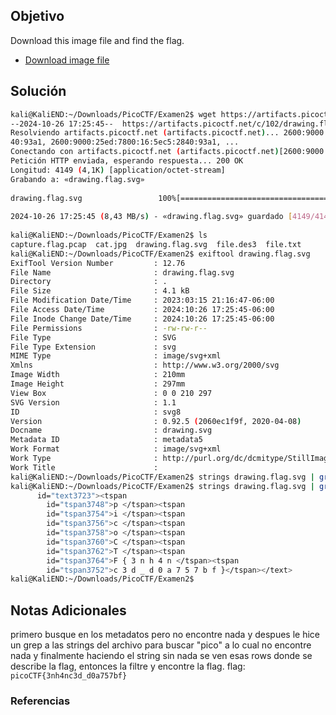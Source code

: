 ## Objetivo
Download this image file and find the flag.

- [Download image file](https://artifacts.picoctf.net/c/102/drawing.flag.svg)
## Solución
```bash
kali@KaliEND:~/Downloads/PicoCTF/Examen2$ wget https://artifacts.picoctf.net/c/102/drawing.flag.svg  
--2024-10-26 17:25:45--  https://artifacts.picoctf.net/c/102/drawing.flag.svg  
Resolviendo artifacts.picoctf.net (artifacts.picoctf.net)... 2600:9000:25ed:9800:16:5ec5:2840:93a1, 2600:9000:25ed:2e00:16:5ec5:28  
40:93a1, 2600:9000:25ed:7800:16:5ec5:2840:93a1, ...  
Conectando con artifacts.picoctf.net (artifacts.picoctf.net)[2600:9000:25ed:9800:16:5ec5:2840:93a1]:443... conectado.  
Petición HTTP enviada, esperando respuesta... 200 OK  
Longitud: 4149 (4,1K) [application/octet-stream]  
Grabando a: «drawing.flag.svg»  
  
drawing.flag.svg                 100%[========================================================>]   4,05K  --.-KB/s    en 0s         
  
2024-10-26 17:25:45 (8,43 MB/s) - «drawing.flag.svg» guardado [4149/4149]  
  
kali@KaliEND:~/Downloads/PicoCTF/Examen2$ ls  
capture.flag.pcap  cat.jpg  drawing.flag.svg  file.des3  file.txt  
kali@KaliEND:~/Downloads/PicoCTF/Examen2$ exiftool drawing.flag.svg    
ExifTool Version Number         : 12.76  
File Name                       : drawing.flag.svg  
Directory                       : .  
File Size                       : 4.1 kB  
File Modification Date/Time     : 2023:03:15 21:16:47-06:00  
File Access Date/Time           : 2024:10:26 17:25:45-06:00  
File Inode Change Date/Time     : 2024:10:26 17:25:45-06:00  
File Permissions                : -rw-rw-r--  
File Type                       : SVG  
File Type Extension             : svg  
MIME Type                       : image/svg+xml  
Xmlns                           : http://www.w3.org/2000/svg  
Image Width                     : 210mm  
Image Height                    : 297mm  
View Box                        : 0 0 210 297  
SVG Version                     : 1.1  
ID                              : svg8  
Version                         : 0.92.5 (2060ec1f9f, 2020-04-08)  
Docname                         : drawing.svg  
Metadata ID                     : metadata5  
Work Format                     : image/svg+xml  
Work Type                       : http://purl.org/dc/dcmitype/StillImage  
Work Title                      :    
kali@KaliEND:~/Downloads/PicoCTF/Examen2$ strings drawing.flag.svg | grep pico  
kali@KaliEND:~/Downloads/PicoCTF/Examen2$ strings drawing.flag.svg | grep tspan  
      id="text3723"><tspan  
        id="tspan3748">p </tspan><tspan  
        id="tspan3754">i </tspan><tspan  
        id="tspan3756">c </tspan><tspan  
        id="tspan3758">o </tspan><tspan  
        id="tspan3760">C </tspan><tspan  
        id="tspan3762">T </tspan><tspan  
        id="tspan3764">F { 3 n h 4 n </tspan><tspan  
        id="tspan3752">c 3 d _ d 0 a 7 5 7 b f }</tspan></text>
kali@KaliEND:~/Downloads/PicoCTF/Examen2$
```
## Notas Adicionales
primero busque en los metadatos pero no encontre nada y despues le hice un grep a las strings del archivo para buscar "pico" a lo cual no encontre nada y finalmente haciendo el string sin nada se ven esas rows donde se describe la flag, entonces la filtre y encontre la flag.
flag: `picoCTF{3nh4nc3d_d0a757bf}`
### Referencias